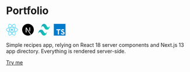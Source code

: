 # Portfolio

<img src="./github/react.svg"  width="32" height="32">&nbsp;&nbsp;&nbsp;<img src="./github/nextjs.svg"  width="32" height="32">&nbsp;&nbsp;&nbsp;<img src="./github/tailwind.svg"  width="32" height="32">&nbsp;&nbsp;&nbsp;<img src="./github/typescript.svg"  width="32" height="32">

Simple recipes app, relying on React 18 server components and Next.js 13 app directory.
Everything is rendered server-side.

[Try me](https://rsc-recipes.vercel.app/)
